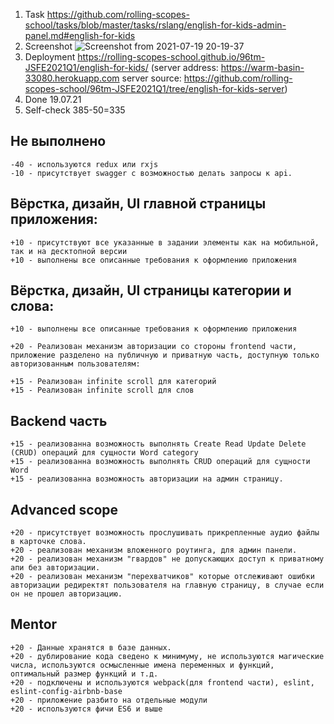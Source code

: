 1. Task
   https://github.com/rolling-scopes-school/tasks/blob/master/tasks/rslang/english-for-kids-admin-panel.md#english-for-kids
2. Screenshot
   ![Screenshot from 2021-07-19 20-19-37](https://user-images.githubusercontent.com/2994043/126200728-c57118a5-956d-4154-934f-2770c3fcf287.png)
3. Deployment
   https://rolling-scopes-school.github.io/96tm-JSFE2021Q1/english-for-kids/
   (server address: https://warm-basin-33080.herokuapp.com
   server source: https://github.com/rolling-scopes-school/96tm-JSFE2021Q1/tree/english-for-kids-server)
4. Done
   19.07.21
5. Self-check
   385-50=335

## Не выполнено

    -40 - используются redux или rxjs
    -10 - присутствует swagger с возможностью делать запросы к api.

## Вёрстка, дизайн, UI главной страницы приложения:

    +10 - присутствуют все указанные в задании элементы как на мобильной, так и на десктопной версии
    +10 - выполнены все описанные требования к оформлению приложения

## Вёрстка, дизайн, UI страницы категории и слова:

    +10 - выполнены все описанные требования к оформлению приложения

    +20 - Реализован механизм авторизации со стороны frontend части, приложение разделено на публичную и приватную часть, доступную только авторизованным пользователям:

    +15 - Реализован infinite scroll для категорий
    +15 - Реализован infinite scroll для слов

## Backend часть

    +15 - реализованна возможность выполнять Create Read Update Delete (CRUD) операций для сущности Word category
    +15 - реализованна возможность выполнять CRUD операций для сущности Word
    +15 - реализованна возможность авторизации на админ страницу.

## Advanced scope

    +20 - присутствует возможность прослушивать прикрепленные аудио файлы в карточке слова.
    +20 - реализован механизм вложенного роутинга, для админ панели.
    +20 - реализован механизм "гвардов" не допускающих доступ к приватному апи без авторизации.
    +20 - реализован механизм "перехватчиков" которые отслеживают ошибки авторизации редиректят пользователя на главную страницу, в случае если он не прошел авторизацию.

## Mentor

    +20 - Данные хранятся в базе данных.
    +20 - дублирование кода сведено к минимуму, не используются магические числа, используются осмысленные имена переменных и функций, оптимальный размер функций и т.д.
    +20 - подключены и используются webpack(для frontend части), eslint, eslint-config-airbnb-base
    +20 - приложение разбито на отдельные модули
    +20 - используются фичи ES6 и выше
